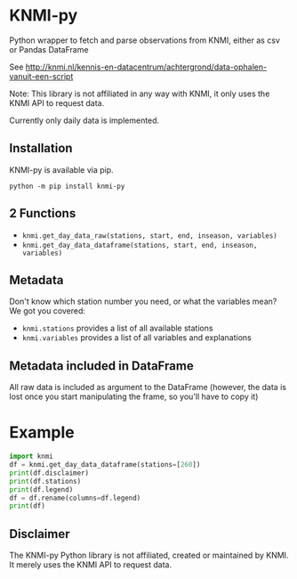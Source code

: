 # KNMI-py
Python wrapper to fetch and parse observations from KNMI,
either as csv or Pandas DataFrame

See http://knmi.nl/kennis-en-datacentrum/achtergrond/data-ophalen-vanuit-een-script

Note: This library is not affiliated in any way with KNMI, it only uses the KNMI API to request data.

Currently only daily data is implemented.

## Installation
KNMI-py is available via pip.

`python -m pip install knmi-py`

## 2 Functions
- `knmi.get_day_data_raw(stations, start, end, inseason, variables)`
- `knmi.get_day_data_dataframe(stations, start, end, inseason, variables)`

## Metadata
Don't know which station number you need, or what the variables mean?
We got you covered:

- `knmi.stations` provides a list of all available stations
- `knmi.variables` provides a list of all variables and explanations

## Metadata included in DataFrame
All raw data is included as argument to the DataFrame
(however, the data is lost once you start manipulating the frame, so you'll have to copy it)

# Example

```python
import knmi
df = knmi.get_day_data_dataframe(stations=[260])
print(df.disclaimer)
print(df.stations)
print(df.legend)
df = df.rename(columns=df.legend)
print(df)
```

## Disclaimer

The KNMI-py Python library is not affiliated, created or maintained by KNMI. It merely uses the KNMI API to request data.